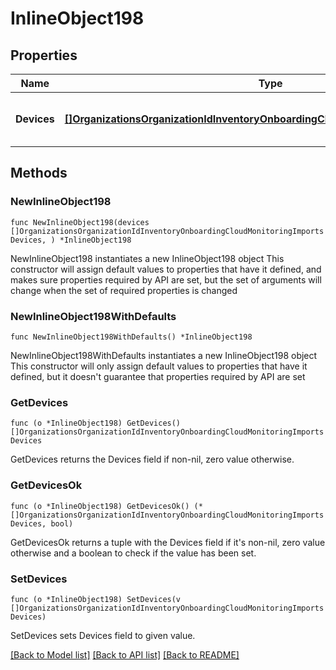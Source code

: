 # InlineObject198

## Properties

Name | Type | Description | Notes
------------ | ------------- | ------------- | -------------
**Devices** | [**[]OrganizationsOrganizationIdInventoryOnboardingCloudMonitoringImportsDevices**](OrganizationsOrganizationIdInventoryOnboardingCloudMonitoringImportsDevices.md) | A set of device imports to commit | 

## Methods

### NewInlineObject198

`func NewInlineObject198(devices []OrganizationsOrganizationIdInventoryOnboardingCloudMonitoringImportsDevices, ) *InlineObject198`

NewInlineObject198 instantiates a new InlineObject198 object
This constructor will assign default values to properties that have it defined,
and makes sure properties required by API are set, but the set of arguments
will change when the set of required properties is changed

### NewInlineObject198WithDefaults

`func NewInlineObject198WithDefaults() *InlineObject198`

NewInlineObject198WithDefaults instantiates a new InlineObject198 object
This constructor will only assign default values to properties that have it defined,
but it doesn't guarantee that properties required by API are set

### GetDevices

`func (o *InlineObject198) GetDevices() []OrganizationsOrganizationIdInventoryOnboardingCloudMonitoringImportsDevices`

GetDevices returns the Devices field if non-nil, zero value otherwise.

### GetDevicesOk

`func (o *InlineObject198) GetDevicesOk() (*[]OrganizationsOrganizationIdInventoryOnboardingCloudMonitoringImportsDevices, bool)`

GetDevicesOk returns a tuple with the Devices field if it's non-nil, zero value otherwise
and a boolean to check if the value has been set.

### SetDevices

`func (o *InlineObject198) SetDevices(v []OrganizationsOrganizationIdInventoryOnboardingCloudMonitoringImportsDevices)`

SetDevices sets Devices field to given value.



[[Back to Model list]](../README.md#documentation-for-models) [[Back to API list]](../README.md#documentation-for-api-endpoints) [[Back to README]](../README.md)


